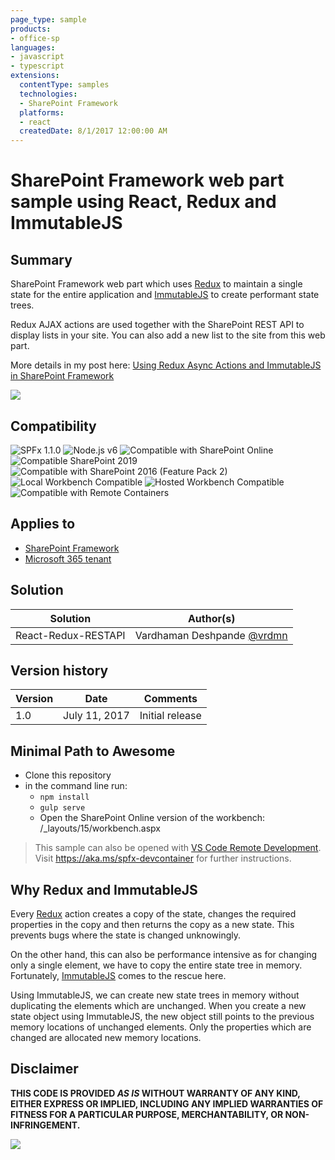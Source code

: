 ```yaml
---
page_type: sample
products:
- office-sp
languages:
- javascript
- typescript
extensions:
  contentType: samples
  technologies:
  - SharePoint Framework
  platforms:
  - react
  createdDate: 8/1/2017 12:00:00 AM
---
```

# SharePoint Framework web part sample using React, Redux and ImmutableJS

## Summary
SharePoint Framework web part which uses [Redux](http://redux.js.org/) to maintain a single state for the entire application and [ImmutableJS](https://facebook.github.io/immutable-js/) to create performant state trees.

Redux AJAX actions are used together with the SharePoint REST API to display lists in your site. You can also add a new list to the site from this web part.

More details in my post here: [Using Redux Async Actions and ImmutableJS in SharePoint Framework](http://www.vrdmn.com/2017/07/using-redux-async-actions-and.html)

![](https://raw.githubusercontent.com/vman/sp-dev-fx-webparts/master/samples/react-redux-async-immutablejs/assets/react-redux-immutable.gif)


## Compatibility

![SPFx 1.1.0](https://img.shields.io/badge/SPFx-1.1.0-green.svg)
![Node.js v6](https://img.shields.io/badge/Node.js-v6-green.svg) 
![Compatible with SharePoint Online](https://img.shields.io/badge/SharePoint%20Online-Compatible-green.svg)
![Compatible SharePoint 2019](https://img.shields.io/badge/SharePoint%20Server%202019-Compatible-green.svg)
![Compatible with SharePoint 2016 (Feature Pack 2)](https://img.shields.io/badge/SharePoint%20Server%202016%20(Feature%20Pack%202)-Compatible-green.svg)
![Local Workbench Compatible](https://img.shields.io/badge/Local%20Workbench-Compatible-green.svg)
![Hosted Workbench Compatible](https://img.shields.io/badge/Hosted%20Workbench-Compatible-green.svg)
![Compatible with Remote Containers](https://img.shields.io/badge/Remote%20Containers-Compatible-green.svg)

## Applies to

* [SharePoint Framework](https://learn.microsoft.com/sharepoint/dev/spfx/sharepoint-framework-overview)
* [Microsoft 365 tenant](https://learn.microsoft.com/sharepoint/dev/spfx/set-up-your-development-environment)

## Solution

Solution|Author(s)
--------|---------
React-Redux-RESTAPI | Vardhaman Deshpande [@vrdmn](https://twitter.com/vrdmn)

## Version history

Version|Date|Comments
-------|----|--------
1.0|July 11, 2017|Initial release


## Minimal Path to Awesome

- Clone this repository
- in the command line run:
  - `npm install`
  - `gulp serve`
  - Open the SharePoint Online version of the workbench: /_layouts/15/workbench.aspx

>  This sample can also be opened with [VS Code Remote Development](https://code.visualstudio.com/docs/remote/remote-overview). Visit https://aka.ms/spfx-devcontainer for further instructions.

## Why Redux and ImmutableJS
Every [Redux](http://redux.js.org/) action creates a copy of the state, changes the required properties in the copy and then returns the copy as a new state. This prevents bugs where the state is changed unknowingly. 

On the other hand, this can also be performance intensive as for changing only a single element, we have to copy the entire state tree in memory. Fortunately, [ImmutableJS](https://facebook.github.io/immutable-js/) comes to the rescue here.

Using ImmutableJS, we can create new state trees in memory without duplicating the elements which are unchanged. When you create a new state object using ImmutableJS, the new object still points to the previous memory locations of unchanged elements. Only the properties which are changed are allocated new memory locations.


## Disclaimer

**THIS CODE IS PROVIDED *AS IS* WITHOUT WARRANTY OF ANY KIND, EITHER EXPRESS OR IMPLIED, INCLUDING ANY IMPLIED WARRANTIES OF FITNESS FOR A PARTICULAR PURPOSE, MERCHANTABILITY, OR NON-INFRINGEMENT.**


<img src="https://pnptelemetry.azurewebsites.net/sp-dev-fx-webparts/samples/react-redux-async-immutablejs" />
